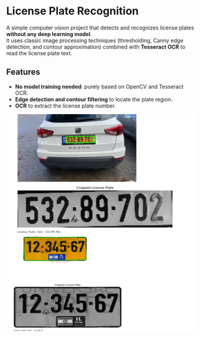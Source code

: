 # License Plate Recognition

A simple computer vision project that detects and recognizes license plates **without any deep learning model**.  
It uses classic image processing techniques (thresholding, Canny edge detection, and contour approximation) combined with **Tesseract OCR** to read the license plate text.

## Features
- **No model training needed**: purely based on OpenCV and Tesseract OCR.
- **Edge detection and contour filtering** to locate the plate region.
- **OCR** to extract the license plate number.

  
![License Plate Detected](images/1.png)
![Cropped Plate](images/2.png)
